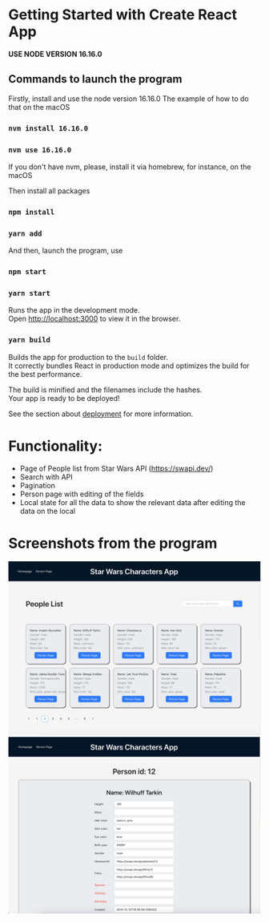 # Getting Started with Create React App

****USE NODE VERSION 16.16.0****

## Commands to launch the program

Firstly, install and use the node version 16.16.0
The example of how to do that on the macOS
### `nvm install 16.16.0`
### `nvm use 16.16.0`
If you don't have nvm, please, install it via homebrew, for instance, on the macOS

Then install all packages
### `npm install`
### `yarn add`

And then, launch the program, use

### `npm start`
### `yarn start`

Runs the app in the development mode.\
Open [http://localhost:3000](http://localhost:3000) to view it in the browser.

### `yarn build`

Builds the app for production to the `build` folder.\
It correctly bundles React in production mode and optimizes the build for the best performance.

The build is minified and the filenames include the hashes.\
Your app is ready to be deployed!

See the section about [deployment](https://facebook.github.io/create-react-app/docs/deployment) for more information.

# Functionality:
- Page of People list from Star Wars API (https://swapi.dev/)
- Search with API
- Pagination
- Person page with editing of the fields
- Local state for all the data to show the relevant data after editing the data on the local

# Screenshots from the program

![image1](https://github.com/arshak0/star-wars-app/blob/master/public/screenshots%20from%20app/screenshot_1.png)
![image2](https://github.com/arshak0/star-wars-app/blob/master/public/screenshots%20from%20app/screenshot_2.png)